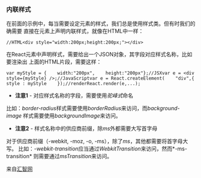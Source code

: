 ### 内联样式

在前面的示例中，每当需要设定元素的样式，我们总是使用样式类。但有时我们的确需要 直接在元素上声明内联样式，就像在HTML中一样：

```
//HTML<div style="width:200px;height:200px;"></div>
```

在React元素中声明样式，需要给出一个JSON对象，其字段对应样式名称，比如要渲染出 上面的HTML片段，需要这样：

```
var myStyle = {    width:"200px",    height:"200px"};//JSXvar e = <div style={myStyle} />;//JavaScriptvar e = React.createElement(    "div",{        style : myStyle    });//renderReact.render(e,...);    
```

- **注意1** - 对应样式名称的字段，需要使用*驼峰式*命名

比如：*border-radius*样式需要使用*borderRadius*来访问，而*background-image* 样式需要使用*backgroundImage*来访问。

- **注意2** - 样式名称中的供应商前缀，除*ms*外都需要大写首字母

对于供应商前缀（-webkit, -moz, -o, -ms），除了*ms*，其他都需要将首字母大写。 比如：*-webkit-transition*应当通过*WebkitTransition*来访问，然而*-ms-transition* 则需要通过*msTransition*来访问。

来自[汇智网](http://www.hubwiz.com/class/552762019964049d1872fc88)